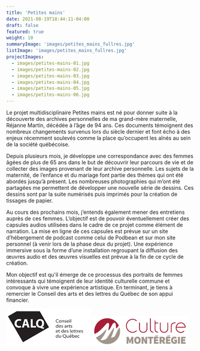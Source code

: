 ```yaml
---
title: 'Petites mains'
date: 2021-08-19T18:44:11-04:00
draft: false
featured: true
weight: 10
summaryImage: 'images/petites_mains_fullres.jpg'
listImage: 'images/petites_mains_fullres.jpg'
projectImages:
  - images/petites-mains-01.jpg
  - images/petites-mains-02.jpg
  - images/petites-mains-03.jpg
  - images/petites-mains-04.jpg
  - images/petites-mains-05.jpg
  - images/petites-mains-06.jpg
---
```


Le projet multidisciplinaire Petites mains est né pour donner suite à la découverte des archives personnelles de ma grand-mère maternelle, Réjanne Martin, décédée à l’âge de 94 ans. Ces documents témoignent des nombreux changements survenus lors du siècle dernier et font écho à des enjeux récemment soulevés comme la place qu’occupent les aînés au sein de la société québécoise.

Depuis plusieurs mois, je développe une correspondance avec des femmes âgées de plus de 65 ans dans le but de découvrir leur parcours de vie et de collecter des images provenant de leur archive personnelle. Les sujets de la maternité, de l’enfance et du mariage font partie des thèmes qui ont été abordés jusqu’à présent. Les nombreuses photographies qui m’ont été partagées me permettent de développer une nouvelle série de dessins. Ces dessins sont par la suite numérisés puis imprimés pour la création de tissages de papier.

Au cours des prochains mois, j’entends également mener des entretiens auprès de ces femmes. L’objectif est de pouvoir éventuellement créer des capsules audios utilisées dans le cadre de ce projet comme élément de narration. La mise en ligne de ces capsules est prévue sur un site d’hébergement de podcast comme celui de Podbean et sur mon site personnel (à venir lors de la phase deux du projet). Une expérience immersive sous la forme d’une installation regroupant la diffusion des œuvres audio et des œuvres visuelles est prévue à la fin de ce cycle de création.

Mon objectif est qu'il émerge de ce processus des portraits de femmes intéressants qui témoignent de leur identité culturelle commune et convoque à vivre une expérience artistique. En terminant, je tiens à remercier le Conseil des arts et des lettres du Québec de son appui financier.

[![CALQ](images/calq_logo.jpg)](https://www.calq.gouv.qc.ca)
[![Culture Montérégie](images/culture_monteregie_couleur_Modif.png)](https://culturemonteregie.qc.ca/)
